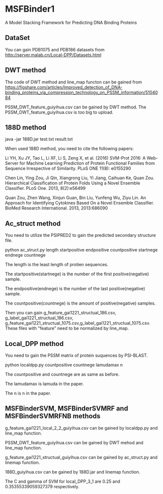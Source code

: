 # MSFBinder1
A Model Stacking Framework for Predicting DNA Binding Proteins

## DataSet

You can gain PDB1075 and PDB186 datasets from http://server.malab.cn/Local-DPP/Datasets.html

## DWT method

The code of DWT method and line_map functon can be gained from https://figshare.com/articles/Improved_detection_of_DNA-binding_proteins_via_compression_technology_on_PSSM_information/5104084

PSSM_DWT_feature_guiyihua.csv can be gained by DWT method. The PSSM_DWT_feature_guiyihua.csv is too big to upload. 

## 188D method

java -jar 188D.jar test.txt result.txt

When used 188D method, you need to cite the following papers:

Li YH, Xu JY, Tao L, Li XF, Li S, Zeng X, et al. (2016) SVM-Prot 2016: A Web-Server for Machine Learning Prediction of Protein Functional Families from Sequence Irrespective of Similarity. PLoS ONE 11(8): e0155290

Chen Lin, Ying Zou, Ji Qin, Xiangrong Liu, Yi Jiang, Caihuan Ke, Quan Zou. Hierarchical Classification of Protein Folds Using a Novel Ensemble Classifier. PLoS One. 2013, 8(2):e56499

Quan Zou, Zhen Wang, Xinjun Guan, Bin Liu, Yunfeng Wu, Ziyu Lin. An Approach for Identifying Cytokines Based On a Novel Ensemble Classifier. BioMed Research International. 2013, 2013:686090

## Ac_struct method

You need to utilize the PSIPRED2 to gain the predicted secondary structure file. 

python ac_struct.py length startpositive endpositive countpositive startnege endnege countnege

The length is the least length of protien sequences. 

The startpositive(startnege) is the number of the first positive(negative) sample. 

The endpositive(endnege) is the number of the last positive(negative) sample. 

The countpositive(countnege) is the amount of positive(negative) samples. 

Then you can gain g_feature_gai1221_structual_186.csv, g_label_gai1221_structual_186.csv, g_feature_gai1221_structual_1075.csv,g_label_gai1221_structual_1075.csv. These files with "feature" need to be normalized by line_map. 

## Local_DPP method

You need to gain the PSSM matrix of protein suquences by PSI-BLAST.

python localdpp.py countpositive countnege lamudamax n

The countpositive and countnege are as same as before.

The lamudamax is lamuda in the paper.

The n is n in the paper. 

## MSFBinderSVM, MSFBinderSVMRF and MSFBinderSVMRFNB methods

g_feature_gai1221_local_2_2_guiyihua.csv can be gained by localdpp.py and line_map function.

PSSM_DWT_feature_guiyihua.csv can be gained by DWT mehod and line_map function.

g_feature_gai1221_structual_guiyihua.csv can be gained by ac_struct.py and linemap function.

188D_guiyihua.csv can be gained by 188D.jar and linemap function.

The C and gamma of SVM for local_DPP_3_1 are 0.25 and 0.35355339059327379 respectively. 







